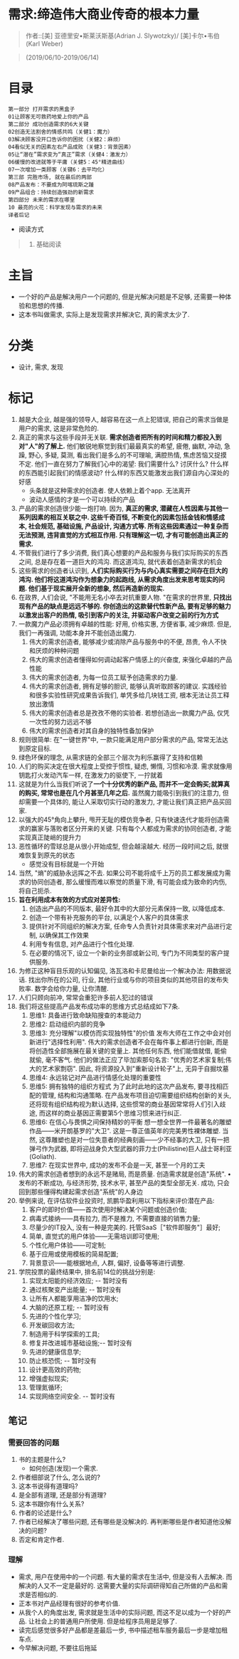 # 需求:缔造伟大商业传奇的根本力量

> 作者::[美] 亚德里安•斯莱沃斯基(Adrian J. Slywotzky)/ [美]卡尔•韦伯 (Karl Weber)

> (2019/06/10-2019/06/14)

# 目录
```
第一部分 打开需求的黑盒子
01让顾客无可救药地爱上你的产品
第二部分 成功创造需求的6大关键
02创造无法割舍的情感共鸣（关健1：魔力）
03解决顾客没开口告诉你的困扰（关健2：麻烦）
04看似无关的因素左右产品成败（关健3：背景因素）
05让“潜在”需求变为“真正”需求（关健4：激发力）
06缓慢的改进就等于平庸（关健5：45°精进曲线）
07一次增加一类顾客（关键6：去平均化）
第三部 完胜市场, 就在最后的两部
08产品发布：不要成为阿喀琉斯之踵
09产品组合：持续创造强劲的新需求
第四部分 未来的需求在哪里
10 最亮的火花：科学发现与需求的未来
译者后记
```

* 阅读方式
> 1. 基础阅读

# 主旨
* 一个好的产品是解决用户一个问题的, 但是光解决问题是不足够, 还需要一种体验和思想的传播. 
* 这本书叫做需求, 实际上是发现需求并解决它, 真的需求太少了.

# 分类
* 设计, 需求, 发现

# 标记
1. 越是大企业, 越是强的领导人, 越容易在这一点上犯错误, 把自己的需求当做是用户的需求, 这是非常危险的. 
3. 真正的需求与这些手段并无关联. **需求创造者把所有的时间和精力都投入到对"人"的了解上.** 他们敏锐地察觉到我们最最真实的希望, 疲倦, 幽默, 冲动, 急躁, 野心, 多疑, 莫测, 看出我们是多么的不可理喻, 满腔热情, 焦虑苦恼又捉摸不定. 他们一直在努力了解我们心中的渴望: 我们需要什么? 讨厌什么? 什么样的东西能引起我们的情感波动? 什么样的东西又能激发出我们源自内心深处的好感
    * 头条就是这种需求的创造者. 使人依赖上着个app. 无法离开
    * 波动人感情的才是一个可以持续的产品
4. 产品的需求创造很少能一炮打响. 因为, **真正的需求, 潜藏在人性因素与其他一系列因素的相互关联之中. 这些千奇百怪, 不断变化的因素包括金钱和情感成本, 社会规范, 基础设施, 产品设计, 沟通方式等. 所有这些因素通过一种复杂而无法预测, 违背直觉的方式相互作用. 只有理解这一切, 才有可能创造出真正的需求.**
5. 不管我们进行了多少消费, 我们真心想要的产品和服务与我们实际购买的东西之间, 总是存在着一道巨大的鸿沟. 而这道鸿沟, 就代表着创造新需求的机会
6. 这些需求的创造者认识到, **人们实际购买行为与内心真实需要之间存在巨大的鸿沟. 他们将这道鸿沟作为想象力的起跑线, 从需求角度出发来思考现实的问题. 他们基于现实展开全新的想象, 然后再造新的现实.**
7. 在政界, 人们会说, "不能用无名小卒去对抗重要人物. "在需求的世界里, **只找出现有产品的缺点是远远不够的. 你创造出的这款替代性新产品, 要有足够的魅力以激发出客户的热情, 吸引到客户的关注, 并驱动客户改变之前的行为方式**
8. 一款魔力产品必须拥有卓越的性能: 好用, 价格实惠, 方便省事, 减少麻烦. 但是, 我们一再强调, 功能本身并不能创造出魔力. 
    1. 伟大的需求创造者, 能够减少或消除产品与服务中的不便, 昂贵, 令人不快和厌烦的种种问题
    2. 伟大的需求创造者懂得如何调动起客户情感上的兴奋度, 来强化卓越的产品性能
    3. 伟大的需求创造者, 为每一位员工赋予创造需求的力量. 
    4. 伟大的需求创造者, 拥有足够的胆识, 能够认真听取顾客的建议. 实践经验和很多实验性研究成果告诉我们, 单凭多给几块钱工资, 根本无法让员工释放出激情
    5. 伟大的需求创造者总是孜孜不倦的实验者. 若想创造出一款魔力产品, 仅凭一次性的努力远远不够
    6. 伟大的需求创造者对其自身的独特性备加保护
16. 规则很简单: 在"一键世界"中, 一款只能满足用户部分需求的产品, 常常无法达到原定目标. 
17. 绿色环保的理念, 从需求链的全部三个层次为利乐赢得了支持和信赖
18. 人们的购买决定在很大程度上受控于惯性, 疑虑, 懒惰, 习惯和冷漠. 需求就像用钥匙打火发动汽车一样, 在激发力的驱使下, 一拧就着
19. 这就是为什么当我们听说了**一个十分优秀的新产品, 而并不一定会购买;就算真的购买, 常常也是在几个月甚至几年之后.** 虽然魔力能吸引到我们的注意力, 但却需要一个具体的, 能让人采取切实行动的激发力, 才能让我们真正把产品买回家. 
20. 以强大的45°角向上攀升, 甩开无耻的模仿竞争者, 只有快速迭代才能将创造需求的赢家与落败者区分开来的关键.  只有每个人都成为需求的协同创造者, 才能实现真正陡峭的提升力
21. 恶性循环的雪球总是从很小开始成型, 但会越滚越大. 经历一段时间之后, 就很难恢复到原先的状态
    * 感觉没有目标就是一个开始
22. 当然, "熵"的威胁永远挥之不去. 如果公司不能将成千上万的员工都发展成为需求的协同创造者, 那么缓慢而难以察觉的质量下滑, 有可能会成为致命的内伤, 将自己扼杀. 
23. **旨在利用成本有效的方式应对差异性:**
    1. 创造出产品的不同版本, 最好令其中的大部分元素保持一致, 以降低成本. 
    2. 创造一个带有补充服务的平台, 以满足个人客户的具体需求
    3. 提供针对不同组织的解决方案, 任命专人负责针对具体需求来对产品进行定制, 以确保其工作效果
    4. 利用专有信息, 对产品进行个性化处理. 
    5. 在必要的情况下, 设立一个新的业务部或新公司, 专门为不同类型的客户提供服务. 
28. 为修正这种盲目乐观的认知偏见, 洛瓦洛和卡尼曼给出一个解决办法: 用数据说话. 找出你所在的公司, 行业, 其他行业或与你的项目类似的其他项目的发布失败率. 数字会给你力量, 让你清醒. 
29. 人们只顾向前冲, 常常会重犯许多前人犯过的错误
30. 我们将这些提高产品发布成功率的思维方式总结成如下7条.  
    1. 思维1: 具备进行致命缺陷搜查的本能动力
    2. 思维2: 启动组织内部的竞争 
    3. 思维3: 充分理解"以模仿而实现独特性"的价值 发布大师在工作之中会对创新进行"选择性利用". 伟大的需求创造者不会在每件事上都进行创新, 而是将创造性全部施展在最关键的变量上. 其他任何东西, 他们能借就借, 能偷就偷, 毫不客气. 他们的做法正应了毕加索那句名言: "优秀的艺术家复制;伟大的艺术家剽窃". 因此, 将资源投入到"重新设计轮子"上, 无异于自掘坟墓 
    4. 思维4: 永远铭记对产品进行情感化处理的重要性 
    5. 思维5: 拥有独特的组织方程式 为了此时此地的这次产品发布, 要寻找相匹配的管理, 结构和沟通策略. 在产品发布项目迫切需要组织结构创新的关头, 还将现有组织结构视为默认选择, 这些惯常的商业基因常常将人们引入歧途, 而这样的商业基因正需要第5个思维习惯来进行纠正. 
    6. 思维6: 在信心与畏惧之间保持精妙的平衡 想一想全世界一件最著名的雕塑作品——米开朗基罗的"大卫". 这是一尊正值英年的完美男性裸体雕塑. 当然, 这尊雕塑也是对一位失意者的经典刻画——少不经事的大卫, 只有一把弹弓作为武器, 即将迎战身负大型武器的菲力士(Philistine)巨人战士哥利亚(Goliath). 
    7. 思维7: 在现实世界中, 成功的发布不会是一天, 甚至一个月的工夫
38. 伟大的需求创造者想到的永远不是赌局, 而是质量. 创造需求就是创造"系统".  • 发布的不断成功, 与经济形势, 技术水平, 甚至产品的类型全部无关. 成功, 只会回到那些懂得构建起需求创造"系统"的人身边
39. 举例来说, 在评估软件业投资时, 凯鹏华盈利用以下指标来评价潜在产品:  
    1. 客户的即时价值——首次使用时解决某个问题或创造价值; 
    2. 病毒式接纳——具有拉力, 而不是推力, 不需要直接的销售力量; 
    3. 尽量少的IT投入, 没有一种是完美的. 托管SaaS［"软件即服务"］最好; 
    4. 简单, 直觉式的用户体验——无需培训即可使用; 
    5. 个性化用户体验——可定制; 
    6. 基于应用或使用模板的简易配置; 
    7. 背景意识——能根据地点, 人群, 偏好, 设备等等进行调整. 
40. 学院投票的最终结果中, 排名前14位的挑战分别是:  
    1. 实现太阳能的经济效应;   -- 暂时没有
    2. 通过核聚变产出能量;  -- 暂时没有
    3. 让所有人都能享用洁净的饮用水;
    4. 大脑的还原工程; -- 暂时没有
    5. 先进的个性化学习; 
    6. 开发碳回收方法; 
    7. 制造用于科学探索的工具; 
    8. 修复并改进城市基础设施;-- 暂时没有 
    9. 先进的健康信息学; 
    10. 防止核恐慌; -- 暂时没有
    11. 设计更高效的药物; 
    12. 增强虚拟现实; 
    13. 管理氮循环; 
    14. 实现网络空间安全. -- 暂时没有


## 笔记
### 需要回答的问题
1. 书的主题是什么?
    * 如何创造(发现)一个需求. 
2. 作者细部说了什么, 怎么说的?
3. 这本书说得有道理吗? 
4. 是全部有道理, 还是部分有道理?
5. 这本书跟你有什么关系? 
6. 作者的论述是什么?
7. 作者已经解决了哪些问题, 还有哪些是没解决的. 再判断哪些是作者知道他没解决的问题?
8. 否定和肯定作者.

### 理解
* 需求, 用户在使用中的一个问题. 有大量的需求在生活中, 但是没有人去解决. 而解决的人又不一定是最好的. 这需要大量的实际调研得知自己所做的产品和需求是否相似的. 
* 正本书对产品经理有很好的参考价值. 
* 从我个人的角度出发, 需求就是生活中的实际问题, 而这不足以成为一个好的产品. 让社会上的普通用户所使用. 但是给程序员用是足够了. 
* 读完后感觉很多好产品都是差最后一步, 书中描述租车服务最后一步是增加租车点. 
* 今早解决问题, 不要往后拖延